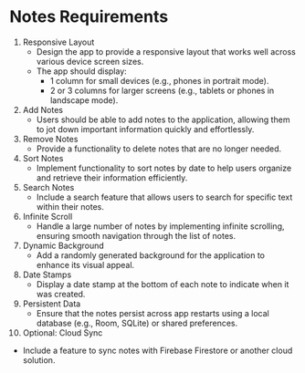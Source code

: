 # Notes Requirements

1. Responsive Layout
    - Design the app to provide a responsive layout that works well across various device screen
      sizes.
    - The app should display:
        - 1 column for small devices (e.g., phones in portrait mode).
        - 2 or 3 columns for larger screens (e.g., tablets or phones in landscape mode).
2. Add Notes
    - Users should be able to add notes to the application, allowing them to jot down important
      information quickly and effortlessly.
3. Remove Notes
    - Provide a functionality to delete notes that are no longer needed.
4. Sort Notes
    - Implement functionality to sort notes by date to help users organize and retrieve their
      information efficiently.
5. Search Notes
    - Include a search feature that allows users to search for specific text within their notes.
6. Infinite Scroll
    - Handle a large number of notes by implementing infinite scrolling, ensuring smooth navigation
      through the list of notes.
7. Dynamic Background
    - Add a randomly generated background for the application to enhance its visual appeal.
8. Date Stamps
    - Display a date stamp at the bottom of each note to indicate when it was created.
9. Persistent Data
    - Ensure that the notes persist across app restarts using a local database (e.g., Room, SQLite)
      or shared preferences.
10. Optional: Cloud Sync

- Include a feature to sync notes with Firebase Firestore or another cloud solution.

